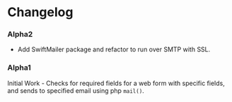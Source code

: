 # Changelog

### Alpha2

* Add SwiftMailer package and refactor to run over SMTP with SSL.

### Alpha1

Initial Work - Checks for required fields for a web form with specific fields,
and sends to specified email using php ```mail()```.